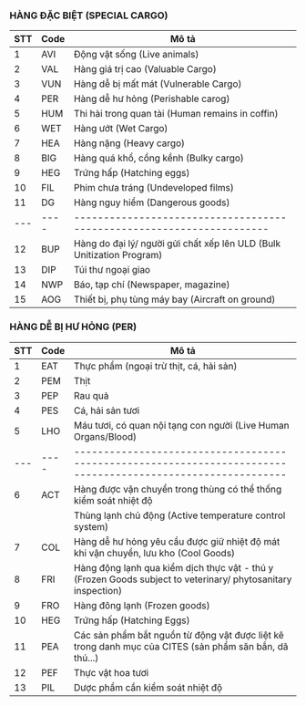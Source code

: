 ### HÀNG ĐẶC BIỆT (SPECIAL CARGO)

| STT | Code | Mô tả                                                                 |
| --- | ---- | --------------------------------------------------------------------- |
| 1   | AVI  | Động vật sống (Live animals)                                          |
| 2   | VAL  | Hàng giá trị cao (Valuable Cargo)                                     |
| 3   | VUN  | Hàng dễ bị mất mát (Vulnerable Cargo)                                 |
| 4   | PER  | Hàng dễ hư hỏng (Perishable carog)                                    |
| 5   | HUM  | Thi hài trong quan tài (Human remains in coffin)                      |
| 6   | WET  | Hàng ướt (Wet Cargo)                                                  |
| 7   | HEA  | Hàng nặng (Heavy cargo)                                               |
| 8   | BIG  | Hàng quá khổ, cồng kềnh (Bulky cargo)                                 |
| 9   | HEG  | Trứng hấp (Hatching eggs)                                             |
| 10  | FIL  | Phim chưa tráng (Undeveloped films)                                   |
| 11  | DG   | Hàng nguy hiểm (Dangerous goods)                                      |
| --- | ---- | --------------------------------------------------------------------- |
| 12  | BUP  | Hàng do đại lý/ người gửi chất xếp lên ULD (Bulk Unitization Program) |
| 13  | DIP  | Túi thư ngoại giao                                                    |
| 14  | NWP  | Báo, tạp chí (Newspaper, magazine)                                    |
| 15  | AOG  | Thiết bị, phụ tùng máy bay (Aircraft on ground)                       |

### HÀNG DỄ BỊ HƯ HỎNG (PER)

| STT | Code | Mô tả                                                                                                        |
| --- | ---- | ------------------------------------------------------------------------------------------------------------ |
| 1   | EAT  | Thực phẩm (ngoại trừ thịt, cá, hải sản)                                                                      |
| 2   | PEM  | Thịt                                                                                                         |
| 3   | PEP  | Rau quả                                                                                                      |
| 4   | PES  | Cá, hải sản tươi                                                                                             |
| 5   | LHO  | Máu tươi, có quan nội tạng con người (Live Human Organs/Blood)                                               |
| --- | ---- | ------------------------------------------------------------------------------------------------------------ |
| 6   | ACT  | Hàng được vận chuyển trong thùng có thể thống kiểm soát nhiệt độ                                             |
|     |      | Thùng lạnh chủ động (Active temperature control system)                                                      |
| 7   | COL  | Hàng dễ hư hỏng yêu cầu được giữ nhiệt độ mát khi vận chuyển, lưu kho (Cool Goods)                           |
| 8   | FRI  | Hàng động lạnh qua kiểm dịch thực vật - thú y (Frozen Goods subject to veterinary/ phytosanitary inspection) |
| 9   | FRO  | Hàng đông lạnh (Frozen goods)                                                                                |
| 10  | HEG  | Trứng hấp (Hatching Eggs)                                                                                    |
| 11  | PEA  | Các sản phẩm bắt nguồn từ động vật được liệt kê trong danh mục của CITES (sản phẩm săn bắn, dã thú...)       |
| 12  | PEF  | Thực vật hoa tươi                                                                                            |
| 13  | PIL  | Dược phẩm cần kiểm soát nhiệt độ                                                                             |

